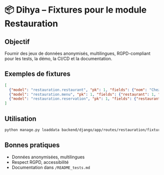 # 📦 Dihya – Fixtures pour le module Restauration

## Objectif
Fournir des jeux de données anonymisés, multilingues, RGPD-compliant pour les tests, la démo, la CI/CD et la documentation.

## Exemples de fixtures
```json
[
  {"model": "restauration.restaurant", "pk": 1, "fields": {"nom": "Chez Dihya", "adresse": "1 rue de la Paix", "telephone": "0102030405", "proprietaire": 1}},
  {"model": "restauration.menu", "pk": 1, "fields": {"restaurant": 1, "nom": "Menu Test", "prix": "19.99", "disponible": true}},
  {"model": "restauration.reservation", "pk": 1, "fields": {"restaurant": 1, "client": 1, "date": "2025-06-01T19:00:00Z", "nombre_personnes": 2, "statut": "en_attente"}}
]
```

## Utilisation
```bash
python manage.py loaddata backend/django/app/routes/restauration/fixtures.json
```

## Bonnes pratiques
- Données anonymisées, multilingues
- Respect RGPD, accessibilité
- Documentation dans `/README_tests.md`
